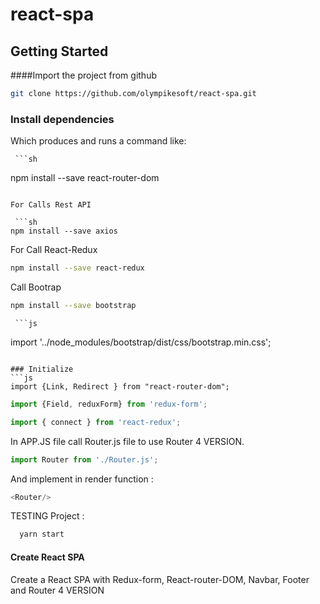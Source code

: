 # react-spa

## Getting Started

####Import the project from github

   ```sh
  git clone https://github.com/olympikesoft/react-spa.git
  ```
    
### Install dependencies

  Which produces and runs a command like:


  
     ```sh
  npm install --save react-router-dom
  ```
  
  For Calls Rest API
  
   ```sh
  npm install --save axios
  ```
  
  For Call React-Redux

   ```sh
  npm install --save react-redux
  ```
  
  Call Bootrap
  
  
   ```sh
  npm install --save bootstrap
  ```
     
     ```js
import '../node_modules/bootstrap/dist/css/bootstrap.min.css';
  ```

### Initialize
```js
import {Link, Redirect } from "react-router-dom";

```

```js
import {Field, reduxForm} from 'redux-form';

```

```js
import { connect } from 'react-redux';
```


In APP.JS file call Router.js file to use Router 4 VERSION.


```js
import Router from './Router.js';
```

And implement in render function :

  ```js
  <Router/> 
  ```
  
  TESTING Project :
  
   ```sh
     yarn start
  ```

#### Create React SPA
Create a React SPA with Redux-form, React-router-DOM, Navbar, Footer and Router 4 VERSION



